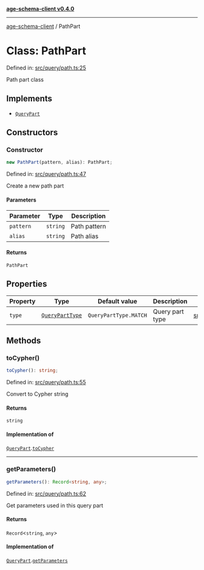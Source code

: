 [**age-schema-client v0.4.0**](../index.md)

***

[age-schema-client](../index.md) / PathPart

# Class: PathPart

Defined in: [src/query/path.ts:25](https://github.com/standardbeagle/ageSchemaClient/blob/main/src/query/path.ts#L25)

Path part class

## Implements

- [`QueryPart`](../interfaces/QueryPart.md)

## Constructors

### Constructor

```ts
new PathPart(pattern, alias): PathPart;
```

Defined in: [src/query/path.ts:47](https://github.com/standardbeagle/ageSchemaClient/blob/main/src/query/path.ts#L47)

Create a new path part

#### Parameters

| Parameter | Type | Description |
| ------ | ------ | ------ |
| `pattern` | `string` | Path pattern |
| `alias` | `string` | Path alias |

#### Returns

`PathPart`

## Properties

| Property | Type | Default value | Description | Defined in |
| ------ | ------ | ------ | ------ | ------ |
| <a id="type"></a> `type` | [`QueryPartType`](../enumerations/QueryPartType.md) | `QueryPartType.MATCH` | Query part type | [src/query/path.ts:29](https://github.com/standardbeagle/ageSchemaClient/blob/main/src/query/path.ts#L29) |

## Methods

### toCypher()

```ts
toCypher(): string;
```

Defined in: [src/query/path.ts:55](https://github.com/standardbeagle/ageSchemaClient/blob/main/src/query/path.ts#L55)

Convert to Cypher string

#### Returns

`string`

#### Implementation of

[`QueryPart`](../interfaces/QueryPart.md).[`toCypher`](../interfaces/QueryPart.md#tocypher)

***

### getParameters()

```ts
getParameters(): Record<string, any>;
```

Defined in: [src/query/path.ts:62](https://github.com/standardbeagle/ageSchemaClient/blob/main/src/query/path.ts#L62)

Get parameters used in this query part

#### Returns

`Record`\<`string`, `any`\>

#### Implementation of

[`QueryPart`](../interfaces/QueryPart.md).[`getParameters`](../interfaces/QueryPart.md#getparameters)
